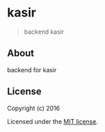 # kasir

> backend kasir

## About

backend for kasir

## License

Copyright (c) 2016

Licensed under the [MIT license](LICENSE).
